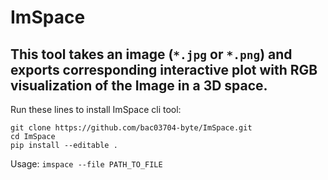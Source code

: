 # ImSpace
## This tool takes an image (`*.jpg` or `*.png`) and exports corresponding interactive plot with RGB visualization of the Image in a 3D space.
Run these lines to install ImSpace cli tool:
```
git clone https://github.com/bac03704-byte/ImSpace.git
cd ImSpace
pip install --editable .
```
Usage:
`imspace --file PATH_TO_FILE`
